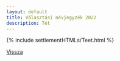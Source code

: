 ```yaml
---
layout: default
title: Választási névjegyzék 2022
description: Tét
---
```


{% include settlementHTMLs/Teet.html %}

[Vissza](./)
